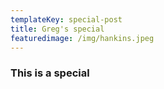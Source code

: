 ```yaml
---
templateKey: special-post
title: Greg's special
featuredimage: /img/hankins.jpeg
---
```

### This is a special
